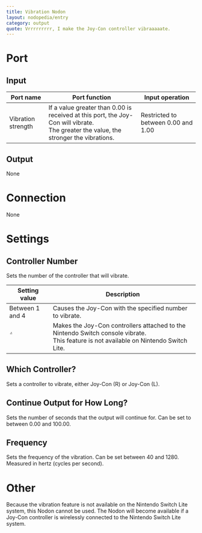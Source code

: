 ```yaml
---
title: Vibration Nodon
layout: nodopedia/entry
category: output
quote: Vrrrrrrrrr, I make the Joy-Con controller vibraaaaate.
---
```


# Port
## Input
<div class="table-wrapper"><table><thead><tr><th>Port name</th><th>Port function</th><th>Input operation</th></tr></thead><tbody><tr><td>Vibration strength</td><td>If a value greater than 0.00 is received at this port, the Joy-Con will vibrate.<br>The greater the value, the stronger the vibrations.</td><td>Restricted to between 0.00 and 1.00</td></tr></tbody></table></div>

## Output
None

# Connection
None

# Settings
## Controller Number
Sets the number of the controller that will vibrate.

<div class="table-wrapper"><table><thead><tr><th>Setting value</th><th>Description</th></tr></thead><tbody><tr><td>Between 1 and 4</td><td>Causes the Joy-Con with the specified number to vibrate.</td></tr><tr><td></td><td>Makes the Joy-Con controllers attached to the Nintendo Switch console vibrate.<br>This feature is not available on Nintendo Switch Lite.</td></tr></tbody></table></div>

## Which Controller?
Sets a controller to vibrate, either Joy-Con (R) or Joy-Con (L).

## Continue Output for How Long?
Sets the number of seconds that the output will continue for.
Can be set to between 0.00 and 100.00.

## Frequency
Sets the frequency of the vibration.
Can be set between 40 and 1280. Measured in hertz (cycles per second).

# Other
Because the vibration feature is not available on the Nintendo Switch Lite system, this Nodon cannot be used. The Nodon will become available if a Joy-Con controller is wirelessly connected to the Nintendo Switch Lite system.